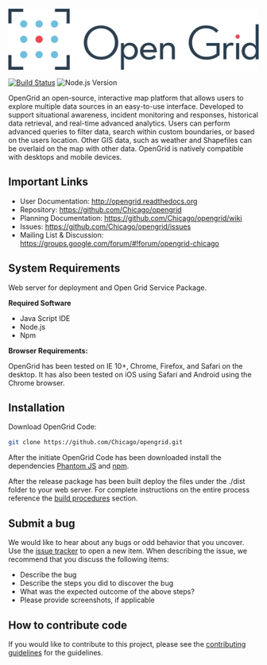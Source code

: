 ![OpenGrid](img/branding/OpenGrid_Logo_Horizontal_3Color.png)

[![Build Status](https://magnum.travis-ci.com/Chicago/opengrid.svg?token=SysBhDyYWJMYLus2d27y&branch=master)](https://magnum.travis-ci.com/Chicago/opengrid) ![Node.js Version](https://img.shields.io/node/v/gh-badges.svg)

OpenGrid an open-source, interactive map platform that allows users to explore multiple data sources in an easy-to-use interface. Developed to support situational awareness, incident monitoring and responses, historical data retrieval, and real-time advanced analytics. Users can perform advanced queries to filter data, search within custom boundaries, or based on the users location. Other GIS data, such as weather and Shapefiles can be overlaid on the map with other data. OpenGrid is natively compatible with desktops and mobile devices.

## Important Links
* User Documentation: http://opengrid.readthedocs.org
* Repository: https://github.com/Chicago/opengrid
* Planning Documentation: https://github.com/Chicago/opengrid/wiki
* Issues: https://github.com/Chicago/opengrid/issues
* Mailing List & Discussion: https://groups.google.com/forum/#!forum/opengrid-chicago

##  System Requirements <br>
Web server for deployment and Open Grid Service Package. 

**Required Software**

  * Java Script IDE
  * Node.js
  * Npm

**Browser Requirements:**

OpenGrid has been tested on IE 10+, Chrome, Firefox, and Safari on the desktop. It has also been tested on iOS using Safari and Android using the Chrome browser.

## Installation

Download OpenGrid Code:

```bash
git clone https://github.com/Chicago/opengrid.git
```

After the initiate OpenGrid Code has been downloaded install the dependencies [Phantom JS](http://phantomjs.org/download.html) and [npm](https://www.npmjs.com/package/npm).

After the release package has been built deploy the files under the ./dist folder to your web server.  For complete instructions on the entire process reference the [build procedures](https://github.com/Chicago/opengrid/wiki/Build-Procedures) section.

## Submit a bug

We would like to hear about any bugs or odd behavior that you uncover. Use the [issue tracker](../../../issues/) to open a new item. When describing the issue, we recommend that you discuss the following items:

  * Describe the bug
  * Describe the steps you did to discover the bug
  * What was the expected outcome of the above steps?
  * Please provide screenshots, if applicable

## How to contribute code

If you would like to contribute to this project, please see the [contributing guidelines](CONTRIBUTING.md) for the guidelines.